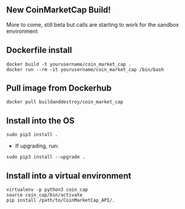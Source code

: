 ## New CoinMarketCap Build!
More to come, still beta but calls are starting to work for the sandbox environment


## Dockerfile install
```
docker build -t yourusername/coin_market_cap .
docker run --rm -it yourusername/coin_market_cap /bin/bash
```

## Pull image from Dockerhub
```
docker pull buildanddestroy/coin_market_cap
```

## Install into the OS 

```
sudo pip3 install .
```

* If upgrading, run:
```
sudo pip3 install --upgrade .
```

## Install into a virtual environment
```
virtualenv -p python3 coin_cap
source coin_cap/bin/activate
pip install /path/to/CoinMarketCap_API/.
```
